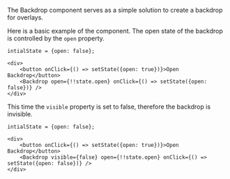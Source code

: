 The Backdrop component serves as a simple solution to create a backdrop for overlays.

Here is a basic example of the component. The open state of the backdrop is controlled by the `open` property.

```
intialState = {open: false};

<div>
    <button onClick={() => setState({open: true})}>Open Backdrop</button>
    <Backdrop open={!!state.open} onClick={() => setState({open: false})} />
</div>
```

This time the `visible` property is set to false, therefore the backdrop is invisible.

```
intialState = {open: false};

<div>
    <button onClick={() => setState({open: true})}>Open Backdrop</button>
    <Backdrop visible={false} open={!!state.open} onClick={() => setState({open: false})} />
</div>
```
